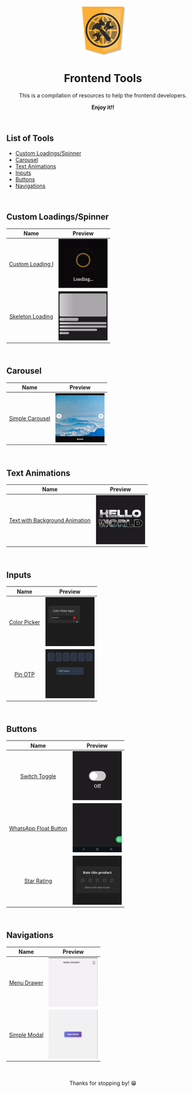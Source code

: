 <br>

<div align="center">
    <img src="images/logo.png" alt="Frontend Tools logo" height="128">
    <h1 align="center">Frontend Tools</h1>
    This is a compilation of resources to help the frontend developers.
    <p style="font-weight: bold">Enjoy it!!</p>
</div>

<br>

## List of Tools

- [Custom Loadings/Spinner](#custom-loadingsspinner)
- [Carousel](#carousel)
- [Text Animations](#text-animations)
- [Inputs](#inputs)
- [Buttons](#buttons)
- [Navigations](#navigations)

<br>

## Custom Loadings/Spinner

|                            Name                             |                                                        Preview                                                        |
| :---------------------------------------------------------: | :-------------------------------------------------------------------------------------------------------------------: |
| [Custom Loading I](tools/custom-loadings/custom-loading-I/) | <img src="tools/custom-loadings/custom-loading-I/preview.gif" alt="Gif of custom loading I" width="128" height="128"> |
| [Skeleton Loading](tools/custom-loadings/skeleton-loading/) | <img src="tools/custom-loadings/skeleton-loading/preview.gif" alt="Gif of skeleton loading" width="128" height="128"> |

<br>

## Carousel

|                        Name                        |                                                   Preview                                                    |
| :------------------------------------------------: | :----------------------------------------------------------------------------------------------------------: |
| [Simple Carousel](tools/carousel/simple-carousel/) | <img src="tools/carousel/simple-carousel/preview.gif" alt="Gif of simple carousel" width="128" height="128"> |

<br>

## Text Animations

|                                   Name                                   |                                                              Preview                                                               |
| :----------------------------------------------------------------------: | :--------------------------------------------------------------------------------------------------------------------------------: |
| [Text with Background Animation](tools/texts/text-background-animation/) | <img src="tools/texts/text-background-animation/preview.gif" alt="Gif of text with background animation" width="128" height="128"> |

<br>

## Inputs

|                    Name                    |                                                  Preview                                                   |
| :----------------------------------------: | :--------------------------------------------------------------------------------------------------------: |
| [Color Picker](tools/inputs/color-picker/) | <img src="tools/inputs/color-picker/preview.gif" alt="Gif of color picker input" width="128" height="128"> |
|      [Pin OTP](tools/inputs/pin-otp/)      |      <img src="tools/inputs/pin-otp/preview.gif" alt="Gif of pin OTP input" width="128" height="128">      |

<br>

## Buttons

|                             Name                              |                                                         Preview                                                         |
| :-----------------------------------------------------------: | :---------------------------------------------------------------------------------------------------------------------: |
|            [Switch Toggle](tools/buttons/switch/)             |         <img src="tools/buttons/switch/preview.gif" alt="Gif of switch toggle button" width="128" height="128">         |
| [WhatsApp Float Button](tools/buttons/whatsapp-float-button/) | <img src="tools/buttons/whatsapp-float-button/preview.gif" alt="Gif of WhatsApp float button" width="128" height="128"> |
|           [Star Rating](tools/buttons/star-rating/)           |           <img src="tools/buttons/star-rating/preview.gif" alt="Gif of Star Rating" width="128" height="128">           |

<br>

## Navigations

|                      Name                       |                                                   Preview                                                    |
| :---------------------------------------------: | :----------------------------------------------------------------------------------------------------------: |
|  [Menu Drawer](tools/navigations/menu-drawer/)  |   <img src="tools/navigations/menu-drawer/preview.gif" alt="Gif of menu drawer" width="128" height="128">    |
| [Simple Modal](tools/navigations/simple-modal/) | <img src="tools/navigations/simple-modal//preview.gif" alt="Gif of a simple modal" width="128" height="128"> |

</br>

<div align="center">
	<br>
	Thanks for stopping by! 😁
</div>
